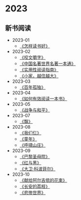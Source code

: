 # 2023

## 新书阅读

  - 2023-01
    - [《怎样读书好》](/docs/read/《怎样读书好》.md)
  - 2023-02
    - [《咬文嚼字》](/docs/read/《咬文嚼字》.md)
    - [《中国名著世界名著一本通》](/docs/read/《中国名著世界名著一本通》.md)
    - [《实用性阅读指南》](/docs/read/《实用性阅读指南》.md)
    - [《小家，越住越大》](/docs/read/《小家，越住越大》.md)
  - 2023-03
    - [《百年孤独》](/docs/read/《百年孤独》.md)
  - 2023-04
    - [《如何有效阅读一本书》](/docs/read/《如何有效阅读一本书》.md)
  - 2023-05
    - [《战争与和平》](/docs/read/《战争与和平》.md)
  - 2023-07
    - [《飘》](/docs/read/《飘》.md)
  - 2023-08
    - [《我们仨》](/docs/read/《我们仨》.md)
    - [《童年》](/docs/read/《童年》.md)
    - [《呼啸山庄》](/docs/read/《呼啸山庄》.md)
  - 2023-09
    - [《巴黎圣母院》](/docs/read/《巴黎圣母院》.md)
    - [《红与黑》](/docs/read/《红与黑》.md)
    - [《大卫·科波菲尔》](/docs/read/《大卫·科波菲尔》.md)
  - 2023-10
    - [《献给阿尔吉侬的花束》](/docs/read/《献给阿尔吉侬的花束》.md)
    - [《长安的荔枝》](/docs/read/《长安的荔枝》.md)
    - [《悲惨世界》](/docs/read/《悲惨世界》.md)
